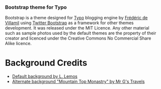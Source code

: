### Bootstrap theme for Typo

Bootstrap is a theme designed for [Typo][1] blogging engine by [Frédéric de Villamil][2] using [Twitter Bootstrap][3] as a framework for other themes development. It was released under the MIT Licence. Any other material such as sample photos used by the default themes are the property of their creator and licenced under the Creative Commons No Commercial Share Alike licence.

# Background Credits
* [Default background by L. Lemos][4]
* [Alternate background "Mountain Top Monastry" by Mr G's Travels][5]


[1]: http://typosphere.org
[2]: http://t37.net
[3]: http://twitter.github.com/bootstrap
[4]: http://www.flickr.com/photos/blmiers2/6167391543/sizes/l/in/photostream/
[5]: http://www.flickr.com/photos/23948654@N04/2383869528/sizes/l/in/photostream/
